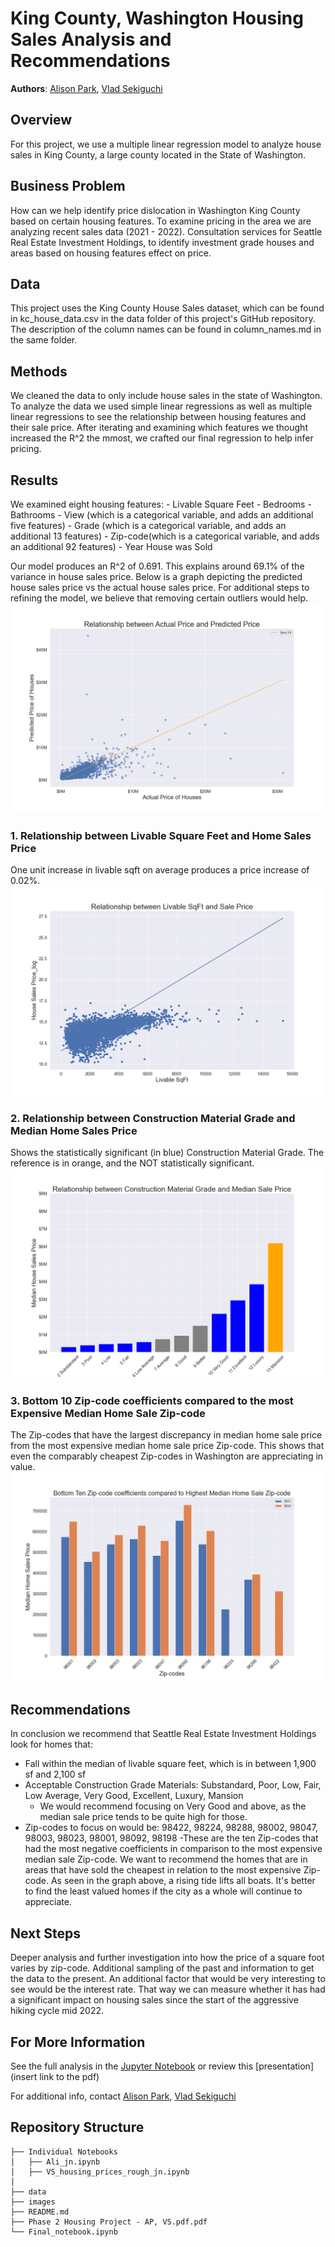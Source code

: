 # King County, Washington Housing Sales Analysis and Recommendations

**Authors**: [Alison Park](mailto:alisonsjpark@gmail.com), [Vlad Sekiguchi](mailto:vladsekig@gmail.com)

## Overview

For this project, we use a multiple linear regression model to analyze house sales in King County, a large county located in the State of Washington. 

## Business Problem
How can we help identify price dislocation in Washington King County based on certain housing features. To examine pricing in the area we are analyzing recent sales data (2021 - 2022). Consultation services for Seattle Real Estate Investment Holdings, to identify investment grade houses and areas based on housing features effect on price.


## Data
This project uses the King County House Sales dataset, which can be found in kc_house_data.csv in the data folder of this project's GitHub repository. The description of the column names can be found in column_names.md in the same folder.

## Methods
We cleaned the data to only include house sales in the state of Washington. To analyze the data we used simple linear regressions as well as multiple linear regressions to see the relationship between housing features and their sale price. After iterating and examining which features we thought increased the R^2 the mmost, we crafted our final regression to help infer pricing.

## Results

We examined eight housing features:
    - Livable Square Feet
    - Bedrooms
    - Bathrooms
    - View (which is a categorical variable, and adds an additional five features)
    - Grade (which is a categorical variable, and adds an additional 13 features)
    - Zip-code(which is a categorical variable, and adds an additional 92 features)
    - Year House was Sold

Our model produces an R^2 of 0.691. This explains around 69.1% of the variance in house sales price. Below is a graph depicting the predicted house sales price vs the actual house sales price. For additional steps to refining the model, we believe that removing certain outliers would help.
![Predicted Home Sales Price vs. Actual Home Sales Price](./images/model_fig.png)


### 1. Relationship between Livable Square Feet and Home Sales Price
One unit increase in livable sqft on average produces a price increase of 0.02%.
![Livable Square Feet vs. Home Sales Price](./images/sqftliving_fig.png)


### 2. Relationship between Construction Material Grade and Median Home Sales Price
Shows the statistically significant (in blue) Construction Material Grade. The reference is in orange, and the NOT statistically significant.
![Construction Material Grade vs. Median Home Sales Price](./images/grade_fig.png)

### 3. Bottom 10 Zip-code coefficients compared to the most Expensive Median Home Sale Zip-code
The Zip-codes that have the largest discrepancy in median home sale price from the most expensive median home sale price Zip-code. This shows that even the comparably cheapest Zip-codes in Washington are appreciating in value.
![Zip-Codes vs. Median Home Sales Price](./images/zip_fig.png)

## Recommendations

In conclusion we recommend that Seattle Real Estate Investment Holdings look for homes that:
- Fall within the median of livable square feet, which is in between 1,900 sf and 2,100 sf
- Acceptable Construction Grade Materials: Substandard, Poor, Low, Fair, Low Average, Very Good, Excellent, Luxury, Mansion
    - We would recommend focusing on Very Good and above, as the median sale price tends to be quite high for those.
- Zip-codes to focus on would be: 98422, 98224, 98288, 98002, 98047, 98003, 98023, 98001, 98092, 98198
    -These are the ten Zip-codes that had the most negative coefficients in comparison to the most expensive median sale Zip-code. We want to recommend the homes that are in areas that have sold the cheapest in relation to the most expensive Zip-code. As seen in the graph above, a rising tide lifts all boats. It's better to find the least valued homes if the city as a whole will continue to appreciate.

## Next Steps
Deeper analysis and further investigation into how the price of a square foot varies by zip-code. Additional sampling of the past and information to get the data to the present. An additional factor that would be very interesting to see would be the interest rate. That way we can measure whether it has had a significant impact on housing sales since the start of the aggressive hiking cycle mid 2022.

## For More Information
See the full analysis in the [Jupyter Notebook](https://github.com/vladiseki/Housing_Prices_P2_Project/blob/main/Final_notebook.ipynb) or review this [presentation](insert link to the pdf)

For additional info, contact [Alison Park](mailto:alisonsjpark@gmail.com), [Vlad Sekiguchi](mailto:vladsekig@gmail.com) 



## Repository Structure

```
├── Individual Notebooks
│   ├── Ali_jn.ipynb
│   ├── VS_housing_prices_rough_jn.ipynb
│   
├── data
├── images
├── README.md
├── Phase 2 Housing Project - AP, VS.pdf.pdf
└── Final_notebook.ipynb
```
    






